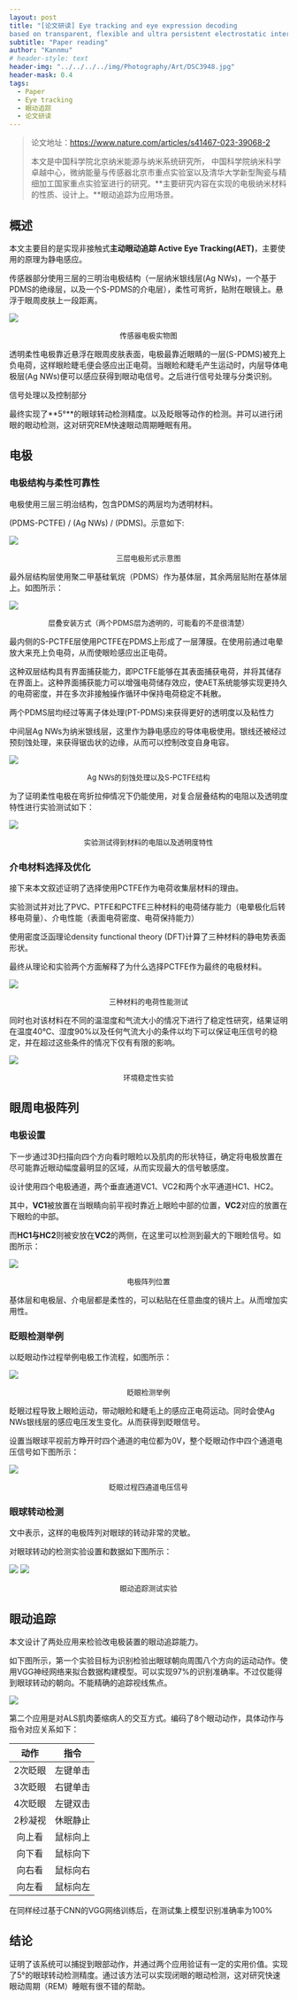 ```yaml
---
layout: post
title: "[论文研读] Eye tracking and eye expression decoding
based on transparent, flexible and ultra persistent electrostatic interface"
subtitle: "Paper reading"
author: "Kannmu"
# header-style: text
header-img: "../../../../img/Photography/Art/DSC3948.jpg"
header-mask: 0.4
tags:
  - Paper
  - Eye tracking
  - 眼动追踪
  - 论文研读
---
```

> 论文地址：https://www.nature.com/articles/s41467-023-39068-2
>
> 本文是中国科学院北京纳米能源与纳米系统研究所， 中国科学院纳米科学卓越中心，微纳能量与传感器北京市重点实验室以及清华大学新型陶瓷与精细加工国家重点实验室进行的研究。**主要研究内容在实现的电极纳米材料的性质、设计上。**眼动追踪为应用场景。

## 概述

本文主要目的是实现非接触式**主动眼动追踪 Active Eye Tracking(AET)**，主要使用的原理为静电感应。

传感器部分使用三层的三明治电极结构（一层纳米银线层(Ag NWs)，一个基于PDMS的绝缘层，以及一个S-PDMS的介电层），柔性可弯折，贴附在眼镜上。悬浮于眼周皮肤上一段距离。

![](../../../../img/Paper/Interface_Array.png)

<center><font size=2>传感器电极实物图</font></center>

透明柔性电极靠近悬浮在眼周皮肤表面，电极最靠近眼睛的一层(S-PDMS)被充上负电荷，这样眼睑睫毛便会感应出正电荷。当眼睑和睫毛产生运动时，内层导体电极层(Ag NWs)便可以感应获得到眼动电信号。之后进行信号处理与分类识别。

信号处理以及控制部分

最终实现了**5°**的眼球转动检测精度。以及眨眼等动作的检测。并可以进行闭眼的眼动检测，这对研究REM快速眼动周期睡眠有用。

## 电极

### 电极结构与柔性可靠性

电极使用三层三明治结构，包含PDMS的两层均为透明材料。

(PDMS-PCTFE) / (Ag NWs) / (PDMS)。示意如下:

![](../../../../img/Paper/Triple_Layer_electrode.png)

<center><font size=2>三层电极形式示意图</font></center>

最外层结构层使用聚二甲基硅氧烷（PDMS）作为基体层，其余两层贴附在基体层上。如图所示：

![](../../../../img/Paper/Installation_Diagram.png)

<center><font size=2>层叠安装方式（两个PDMS层为透明的，可能看的不是很清楚）</font></center>

最内侧的S-PCTFE层使用PCTFE在PDMS上形成了一层薄膜。在使用前通过电晕放大来充上负电荷，从而使眼睑感应出正电荷。

这种双层结构具有界面捕获能力，即PCTFE能够在其表面捕获电荷，并将其储存在界面上。这种界面捕获能力可以增强电荷储存效应，使AET系统能够实现更持久的电荷密度，并在多次非接触操作循环中保持电荷稳定不耗散。

两个PDMS层均经过等离子体处理(PT-PDMS)来获得更好的透明度以及粘性力

中间层Ag NWs为纳米银线层，这里作为静电感应的导体电极使用。银线还被经过预刻蚀处理，来获得锯齿状的边缘，从而可以控制改变自身电容。

![](../../../../img/Paper/AgNWs_and_S-PCTFE.png)

<center><font size=2>Ag NWs的刻蚀处理以及S-PCTFE结构</font></center>

为了证明柔性电极在弯折拉伸情况下仍能使用，对复合层叠结构的电阻以及透明度特性进行实验测试如下：

![](../../../../img/Paper/Res&Transmit.png)

<center><font size=2>实验测试得到材料的电阻以及透明度特性</font></center>

### 介电材料选择及优化

接下来本文叙述证明了选择使用PCTFE作为电荷收集层材料的理由。

实验测试并对比了PVC、PTFE和PCTFE三种材料的电荷储存能力（电晕极化后转移电荷量）、介电性能（表面电荷密度、电荷保持能力）

使用密度泛函理论density functional theory (DFT)计算了三种材料的静电势表面形状。

最终从理论和实验两个方面解释了为什么选择PCTFE作为最终的电极材料。

![](../../../../img/Paper/Material_Test.png)

<center><font size=2>三种材料的电荷性能测试</font></center>

同时也对该材料在不同的温湿度和气流大小的情况下进行了稳定性研究，结果证明在温度40℃、湿度90%以及任何气流大小的条件以均下可以保证电压信号的稳定，并在超过这些条件的情况下仅有有限的影响。

![](../../../../img/Paper/Env_Test.png)

<center><font size=2>环境稳定性实验</font></center>

## 眼周电极阵列

### 电极设置

下一步通过3D扫描向四个方向看时眼睑以及肌肉的形状特征，确定将电极放置在尽可能靠近眼动幅度最明显的区域，从而实现最大的信号敏感度。

设计使用四个电极通道，两个垂直通道VC1、VC2和两个水平通道HC1、HC2。

其中，**VC1**被放置在当眼睛向前平视时靠近上眼睑中部的位置，**VC2**对应的放置在下眼睑的中部。

而**HC1与HC2**则被安放在**VC2**的两侧，在这里可以检测到最大的下眼睑信号。如图所示：

![](../../../../img/Paper/Array_Setup.png)

<center><font size=2>电极阵列位置</font></center>

基体层和电极层、介电层都是柔性的，可以粘贴在任意曲度的镜片上。从而增加实用性。

### 眨眼检测举例

以眨眼动作过程举例电极工作流程，如图所示：

![](../../../../img/Paper/Blink_Test.png)

<center><font size=2>眨眼检测举例</font></center>

眨眼过程导致上眼睑运动，带动眼睑和睫毛上的感应正电荷运动。同时会使Ag NWs银线层的感应电压发生变化。从而获得到眨眼信号。

设置当眼球平视前方睁开时四个通道的电位都为0V，整个眨眼动作中四个通道电压信号如下图所示：

![](../../../../img/Paper/Blink_Signal_Data.png)

<center><font size=2>眨眼过程四通道电压信号</font></center>

### 眼球转动检测

文中表示，这样的电极阵列对眼球的转动非常的灵敏。

对眼球转动的检测实验设置和数据如下图所示：

![](../../../../img/Paper/Rotate_Exp.png)
![](../../../../img/Paper/Chanel_Label.png)

<center><font size=2>眼动追踪测试实验</font></center>

## 眼动追踪

本文设计了两处应用来检验改电极装置的眼动追踪能力。

如下图所示，第一个实验目标为识别检验出眼球朝向周围八个方向的运动动作。使用VGG神经网络来拟合数据构建模型。可以实现97%的识别准确率。不过仅能得到眼球转动的朝向。不能精确的追踪视线焦点。

![](../../../../img/Paper/Eye_Move.png)

第二个应用是对ALS肌肉萎缩病人的交互方式。编码了8个眼动动作，具体动作与指令对应关系如下：

|  动作  |   指令   |
| :-----: | :------: |
| 2次眨眼 | 左键单击 |
| 3次眨眼 | 右键单击 |
| 4次眨眼 | 左键双击 |
| 2秒凝视 | 休眠静止 |
| 向上看 | 鼠标向上 |
| 向下看 | 鼠标向下 |
| 向右看 | 鼠标向右 |
| 向左看 | 鼠标向左 |

在同样经过基于CNN的VGG网络训练后，在测试集上模型识别准确率为100%

## 结论

证明了该系统可以捕捉到眼部动作，并通过两个应用验证有一定的实用价值。实现了5°的眼球转动检测精度。通过该方法可以实现闭眼的眼动检测，这对研究快速眼动周期（REM）睡眠有很不错的帮助。
